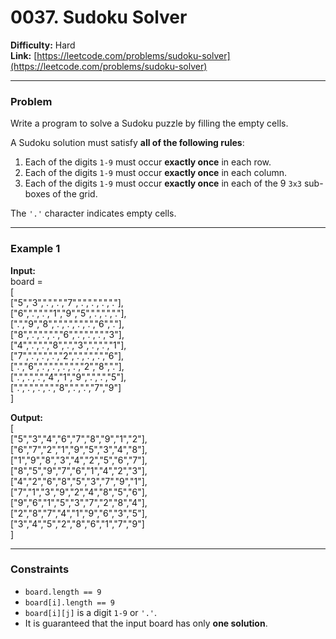 # 0037. Sudoku Solver

**Difficulty:** Hard  
**Link:** [https://leetcode.com/problems/sudoku-solver](https://leetcode.com/problems/sudoku-solver)

---

### Problem

Write a program to solve a Sudoku puzzle by filling the empty cells.

A Sudoku solution must satisfy **all of the following rules**:

1. Each of the digits `1-9` must occur **exactly once** in each row.  
2. Each of the digits `1-9` must occur **exactly once** in each column.  
3. Each of the digits `1-9` must occur **exactly once** in each of the 9 `3x3` sub-boxes of the grid.

The `'.'` character indicates empty cells.

---

### Example 1

**Input:**  
board =  
[  
  ["5","3",".",".","7",".",".",".","."],  
  ["6",".",".","1","9","5",".",".","."],  
  [".","9","8",".",".",".",".","6","."],  
  ["8",".",".",".","6",".",".",".","3"],  
  ["4",".",".","8",".","3",".",".","1"],  
  ["7",".",".",".","2",".",".",".","6"],  
  [".","6",".",".",".",".","2","8","."],  
  [".",".",".","4","1","9",".",".","5"],  
  [".",".",".",".","8",".",".","7","9"]  
]

**Output:**  
[  
  ["5","3","4","6","7","8","9","1","2"],  
  ["6","7","2","1","9","5","3","4","8"],  
  ["1","9","8","3","4","2","5","6","7"],  
  ["8","5","9","7","6","1","4","2","3"],  
  ["4","2","6","8","5","3","7","9","1"],  
  ["7","1","3","9","2","4","8","5","6"],  
  ["9","6","1","5","3","7","2","8","4"],  
  ["2","8","7","4","1","9","6","3","5"],  
  ["3","4","5","2","8","6","1","7","9"]  
]

---

### Constraints

- `board.length == 9`  
- `board[i].length == 9`  
- `board[i][j]` is a digit `1-9` or `'.'`.  
- It is guaranteed that the input board has only **one solution**.

